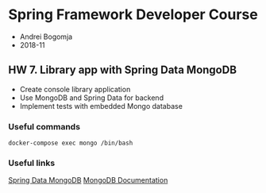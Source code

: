 # Spring Framework Developer Course

- Andrei Bogomja
- 2018-11

## HW 7. Library app with Spring Data MongoDB

- Create console library application
- Use MongoDB and Spring Data for backend
- Implement tests with embedded Mongo database

### Useful commands

```shell
docker-compose exec mongo /bin/bash
```

### Useful links

[Spring Data MongoDB](https://spring.io/projects/spring-data-mongodb)
[MongoDB Documentation](https://docs.mongodb.com/manual/)
